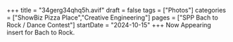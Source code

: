 +++
title = "34gerg34qhq5h.avif"
draft = false
tags = ["Photos"]
categories = ["ShowBiz Pizza Place","Creative Engineering"]
pages = ["SPP Bach to Rock / Dance Contest"]
startDate = "2024-10-15"
+++
Now Appearing insert for Bach to Rock.
